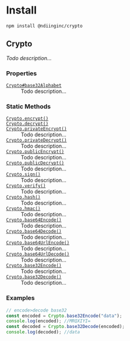 # Install

```
npm install @ndiinginc/crypto
```

## Crypto
_Todo description..._

<!-- constructor -->
<!-- constructor -->

<!-- properties -->
### Properties
<dl>
    <dt><code><a href="./docs/crypto/base-32-alphabet.md">Crypto#base32Alphabet</a></code></dt>
    <dd>Todo description...</dd>
</dl>
<!-- properties -->

<!-- staticproperties -->
<!-- staticproperties -->

<!-- methods -->
<!-- methods -->

<!-- staticmethods -->
### Static Methods
<dl>
    <dt><code><a href="./docs/crypto/encrypt.md">Crypto.encrypt()</a></code></dt>
    <dd></dd>
    <dt><code><a href="./docs/crypto/decrypt.md">Crypto.decrypt()</a></code></dt>
    <dd></dd>
    <dt><code><a href="./docs/crypto/private-encrypt.md">Crypto.privateEncrypt()</a></code></dt>
    <dd>Todo description...</dd>
    <dt><code><a href="./docs/crypto/private-decrypt.md">Crypto.privateDecrypt()</a></code></dt>
    <dd>Todo description...</dd>
    <dt><code><a href="./docs/crypto/public-encrypt.md">Crypto.publicEncrypt()</a></code></dt>
    <dd>Todo description...</dd>
    <dt><code><a href="./docs/crypto/public-decrypt.md">Crypto.publicDecrypt()</a></code></dt>
    <dd>Todo description...</dd>
    <dt><code><a href="./docs/crypto/sign.md">Crypto.sign()</a></code></dt>
    <dd>Todo description...</dd>
    <dt><code><a href="./docs/crypto/verify.md">Crypto.verify()</a></code></dt>
    <dd>Todo description...</dd>
    <dt><code><a href="./docs/crypto/hash.md">Crypto.hash()</a></code></dt>
    <dd>Todo description...</dd>
    <dt><code><a href="./docs/crypto/hmac.md">Crypto.hmac()</a></code></dt>
    <dd>Todo description...</dd>
    <dt><code><a href="./docs/crypto/base-64-encode.md">Crypto.base64Encode()</a></code></dt>
    <dd>Todo description...</dd>
    <dt><code><a href="./docs/crypto/base-64-decode.md">Crypto.base64Decode()</a></code></dt>
    <dd>Todo description...</dd>
    <dt><code><a href="./docs/crypto/base-64-url-encode.md">Crypto.base64UrlEncode()</a></code></dt>
    <dd>Todo description...</dd>
    <dt><code><a href="./docs/crypto/base-64-url-decode.md">Crypto.base64UrlDecode()</a></code></dt>
    <dd>Todo description...</dd>
    <dt><code><a href="./docs/crypto/base-32-encode.md">Crypto.base32Encode()</a></code></dt>
    <dd>Todo description...</dd>
    <dt><code><a href="./docs/crypto/base-32-decode.md">Crypto.base32Decode()</a></code></dt>
    <dd>Todo description...</dd>
</dl>
<!-- staticmethods -->

<!-- examples -->
### Examples
```js
// encode>decode base32const encoded = Crypto.base32Encode("data");console.log(encoded); //MRQXIYI=const decoded = Crypto.base32Decode(encoded);console.log(decoded); //data
```

<!-- examples -->

